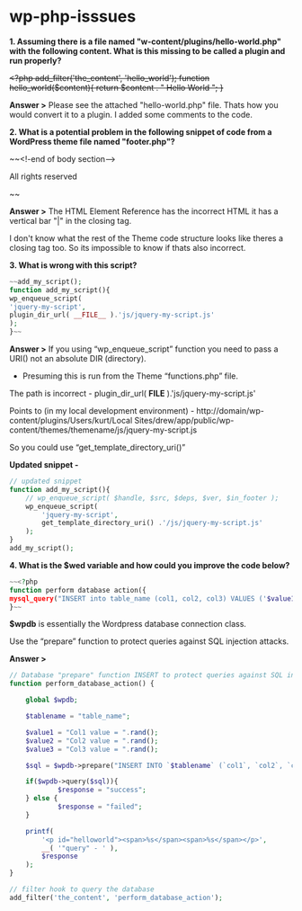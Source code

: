 # wp-php-isssues


**1. Assuming there is a file named "w-content/plugins/hello-world.php" with the following content. What is this missing to be called a plugin and run properly?**

~~<?php add_filter('the_content', 'hello_world');
function hello_world($content){
return $content . " Hello World ";
}~~

**Answer >**
Please see the attached "hello-world.php" file.
Thats how you would convert it to a plugin.
I added some comments to the code.


**2. What is a potential problem in the following snippet of code from a WordPress theme file named "footer.php"?**

~~</section><!-end of body section--> <footer>All rights reserved</footer>
</body>
</htm|>~~

**Answer >**
The HTML Element Reference has the incorrect HTML it has a vertical bar "|" in the </html> closing tag.

I don't know what the rest of the Theme code structure looks like theres a closing </section> tag too.
So its impossible to know if thats also incorrect.  


**3. What is wrong with this script?**
```php
~~add_my_script();
function add_my_script(){
wp_enqueue_script(
'jquery-my-script',
plugin_dir_url( __FILE__ ).'js/jquery-my-script.js'
);
}~~
```

**Answer >**
If you using “wp_enqueue_script” function you need to pass a URI() not an absolute DIR (directory).

* Presuming this is run from the Theme “functions.php” file.

The path is incorrect -
plugin_dir_url( __FILE__ ).'js/jquery-my-script.js'

Points to (in my local development environment) -
http://domain/wp-content/plugins/Users/kurt/Local Sites/drew/app/public/wp-content/themes/themename/js/jquery-my-script.js

So you could use “get_template_directory_uri()”

**Updated snippet -**
```php
// updated snippet
function add_my_script(){
	// wp_enqueue_script( $handle, $src, $deps, $ver, $in_footer );
	wp_enqueue_script(
		'jquery-my-script',
		get_template_directory_uri() .'/js/jquery-my-script.js'
	);
}
add_my_script();
```

**4. What is the $wed variable and how could you improve the code below?**
```php
~~<?php
function perform database action({
mysql_query("INSERT into table_name (col1, col2, col3) VALUES ('$value1', '$value2', '$value3");
}~~
```

**$wpdb** is essentially the Wordpress database connection class.

Use the “prepare” function to protect queries against SQL injection attacks. 

**Answer >**
```php
// Database "prepare" function INSERT to protect queries against SQL injection attacks.
function perform_database_action() {

	global $wpdb;

	$tablename = "table_name";

	$value1 = "Col1 value = ".rand();
	$value2 = "Col2 value = ".rand();
	$value3 = "Col3 value = ".rand();

	$sql = $wpdb->prepare("INSERT INTO `$tablename` (`col1`, `col2`, `col3`) values (%s, %s, %s)", $value1, $value2, $value3);

	if($wpdb->query($sql)){
			$response = "success";
	} else {
			$response = "failed";
	}

	printf(
		'<p id="helloworld"><span>%s</span><span>%s</span></p>',
		__( '"query" - ' ),
		$response
	);
}

// filter hook to query the database
add_filter('the_content', 'perform_database_action');
```
